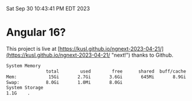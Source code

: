 Sat Sep 30 10:43:41 PM EDT 2023

# Angular 16?


This project is live at [https://kusl.github.io/ngnext-2023-04-21/](https://kusl.github.io/ngnext-2023-04-21/ "next!") thanks to Github.

```bash
System Memory
               total        used        free      shared  buff/cache   available
Mem:            15Gi       2.7Gi       3.6Gi       645Mi       8.9Gi        11Gi
Swap:          8.0Gi       1.0Mi       8.0Gi
System Storage
1.1G	.
